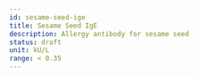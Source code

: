 ```yaml
---
id: sesame-seed-ige
title: Sesame Seed IgE
description: Allergy antibody for sesame seed
status: draft
unit: kU/L
range: < 0.35
---
```


